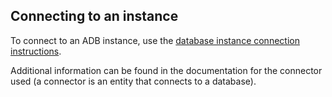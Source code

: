 ## Connecting to an instance

To connect to an ADB instance, use the [database instance connection instructions](../../../dbaas/dbaas-start/db-connect/).

Additional information can be found in the documentation for the connector used (a connector is an entity that connects to a database).
